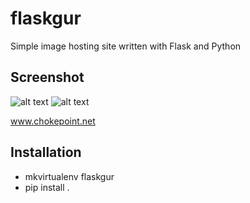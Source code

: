 flaskgur
========

Simple image hosting site written with Flask and Python

Screenshot
----------
![alt text](http://i.imgur.com/QBmadgE.png "Uploaded image")
![alt text](http://i.imgur.com/rmqTSx1.png "Tile view")

www.chokepoint.net

## Installation

*    mkvirtualenv flaskgur
*    pip install . 
